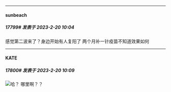 
*****

####  sunbeach  
##### 17799#       发表于 2023-2-20 10:04

感觉第二波来了？身边开始有人复阳了
两个月补一针疫苗不知道效果如何

*****

####  KATE  
##### 17800#       发表于 2023-2-20 10:09

<img src="https://static.saraba1st.com/image/smiley/face2017/024.png" referrerpolicy="no-referrer">哈？ 哪里啊？？

